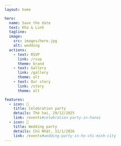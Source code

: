 ```yaml
---
layout: home

hero:
  name: Save the date
  text: Kha & Linh
  tagline:
  image:
    src: images/hero.jpg
    alt: wedding
  actions:
    - text: RSVP
      link: /rsvp
      theme: brand
    - text: Gallery
      link: /gallery
      theme: alt
    - text: Our story
      link: /story
      theme: alt

features:
  - icon: 🎉
    title: Celebration party
    details: Thứ hai, 29/12/2025
    link: /events#celebration-party-in-hanoi
  - icon: 💒
    title: Wedding party
    details: Chủ Nhật, 11/1/2026
    link: /events#wedding-party-in-ho-chi-minh-city
---
```

